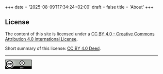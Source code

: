 +++
date = '2025-08-09T17:34:24+02:00'
draft = false
title = 'About'
+++


## License
The content of this site is licensed under a
[CC BY 4.0 - Creative Commons Attribution 4.0 International License](https://creativecommons.org/licenses/by/4.0/legalcode).

Short summary of this license:
[CC BY 4.0 Deed](https://creativecommons.org/licenses/by/4.0/deed).

---

[![CC-BY 4.0](../../images/cc-by_88x31.png)](https://creativecommons.org/licenses/by/4.0/)
